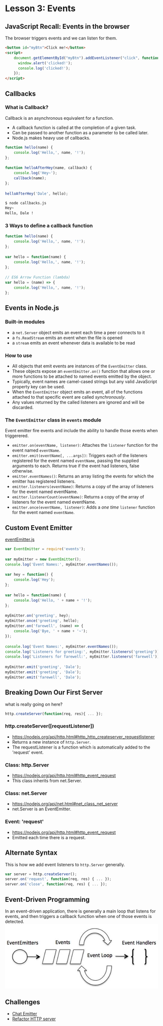 # Lesson 3: Events

## JavaScript Recall: Events in the browser
The browser triggers events and we can listen for them.
```html
<button id="myBtn">Click me!</button>
<script>
	document.getElementById("myBtn").addEventListener("click", function() {
	  window.alert('clicked!');
	  console.log('clicked!');
	});
</script>
```

## Callbacks

### What is Callback?
Callback is an asynchronous equivalent for a function. 
- A callback function is called at the completion of a given task.
- Can be passed to another function as a parameter to be called later.
- Node.js makes heavy use of callbacks.

```js
function hello(name) {
	console.log('Hello,', name, '!');
};

function helloAfterHey(name, callback) {
	console.log('Hey~');
	callback(name);
};

helloAfterHey('Dale', hello);
```
```bash
$ node callbacks.js
Hey~
Hello, Dale !
```

### 3 Ways to define a callback function
```js
function hello(name) {
	console.log('Hello,', name, '!');
};

var hello = function(name) {
	console.log('Hello,', name, '!');
};

// ES6 Arrow Function (lambda)
var hello = (name) => {
	console.log('Hello,', name, '!');
};
```

## Events in Node.js

### Built-in modules
- a `net.Server` object emits an event each time a peer connects to it
- a `fs.ReadStream` emits an event when the file is opened
- a `stream` emits an event whenever data is available to be read

### How to use
- All objects that emit events are instances of the `EventEmitter` class.
- These objects expose an `eventEmitter.on()` function that allows one or more functions to be attached to named events emitted by the object. 
- Typically, event names are camel-cased strings but any valid JavaScript property key can be used.
- When the `EventEmitter` object emits an event, all of the functions attached to that specific event are called *synchronously*. 
- Any values returned by the called listeners are ignored and will be discarded.

### The `EventEmitter` class in `events` module

Event emitter fire events and include the ability to handle those events when triggerered.

- `emitter.on(eventName, listener)`: Attaches the `listener` function for the event named `eventName`.
- `emitter.emit(eventName[, ...args])`: Triggers each of the listeners registered for the event named `eventName`, passing the supplied arguments to each. Returns true if the event had listeners, false otherwise.
- `emitter.eventNames()`: Returns an array listing the events for which the emitter has registered listeners.
- `emitter.listeners(eventName)`: Returns a copy of the array of listeners for the event named eventName.
- `emitter.listenerCount(eventName)`: Returns a copy of the array of listeners for the event named eventName.
- `emitter.once(eventName, listener)`: Adds a *one time* `listener` function for the event named `eventName`.

## Custom Event Emitter
[eventEmitter.js](eventEmitter.js)
```js
var EventEmitter = require('events');

var myEmitter = new EventEmitter();
console.log('Event Names:', myEmitter.eventNames());

var hey = function() {
	console.log('Hey');
};

var hello = function(name) {
	console.log('Hello, ' + name + '!');
};

myEmitter.on('greeting', hey);
myEmitter.once('greeting', hello);
myEmitter.on('farewell', (name) => {
	console.log('Bye, ' + name + '~');
});

console.log('Event Names:', myEmitter.eventNames());
console.log('Listeners for greeting:', myEmitter.listeners('greeting'));
console.log('Listeners for farewell:', myEmitter.listeners('farewell'));

myEmitter.emit('greeting', 'Dale');
myEmitter.emit('greeting', 'Dale');
myEmitter.emit('farewell', 'Dale');
```

## Breaking Down Our First Server
what is really going on here?
```js
http.createServer(function(req, res){ ... });
```

### http.createServer([requestListener])
- https://nodejs.org/api/http.html#http_http_createserver_requestlistener
- Returns a new instance of `http.Server`.
- The requestListener is a function which is automatically added to the 'request' event.

### Class: http.Server
- https://nodejs.org/api/http.html#http_event_request
- This class inherits from net.Server.

### Class: net.Server
- https://nodejs.org/api/net.html#net_class_net_server
- net.Server is an EventEmitter.

### Event: 'request'
- https://nodejs.org/api/http.html#http_event_request
- Emitted each time there is a request.

## Alternate Syntax
This is how we add event listeners to `http.Server` generally.
```js
var server = http.createServer();
server.on('request', function(req, res) { ... });
server.on('close', function(req, res) { ... });
```

## Event-Driven Programming
In an event-driven application, there is generally a main loop that listens for events, 
and then triggers a callback function when one of those events is detected.
![Event Loop](event_loop.jpg)

## Challenges
- [Chat Emitter](challenges/chatEmitter.js)
- [Refactor HTTP server](challenges/refactorHttpServer.js)

